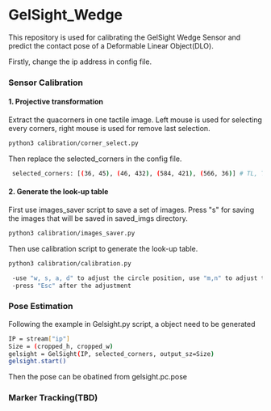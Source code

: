 # GelSight_Wedge

 This repository is used for calibrating the GelSight Wedge Sensor and predict the contact pose of a Deformable Linear Object(DLO).
 
Firstly, change the ip address in config file. 
 
### Sensor Calibration
#### 1. Projective transformation
Extract the quacorners in one tactile image. Left mouse is used for selecting every corners, right mouse is used for remove last selection. 
```bash
python3 calibration/corner_select.py
```
Then replace the selected_corners in the config file. 
```bash
 selected_corners: [(36, 45), (46, 432), (584, 421), (566, 36)] # TL, TR, BR, BL
```

#### 2. Generate the look-up table
First use images_saver script to save a set of images. Press "s" for saving the images that will be saved in saved_imgs directory. 
```bash
python3 calibration/images_saver.py
```


Then use calibration script to generate the look-up table. 
```bash
python3 calibration/calibration.py
```
```bash
 -use "w, s, a, d" to adjust the circle position, use "m,n" to adjust the radius of the circle
 -press "Esc" after the adjustment 
```

### Pose Estimation
Following the example in Gelsight.py script, a object need to be generated 
```bash
IP = stream["ip"]
Size = (cropped_h, cropped_w)
gelsight = GelSight(IP, selected_corners, output_sz=Size)
gelsight.start()
```
Then the pose can be obatined from gelsight.pc.pose


### Marker Tracking(TBD)
